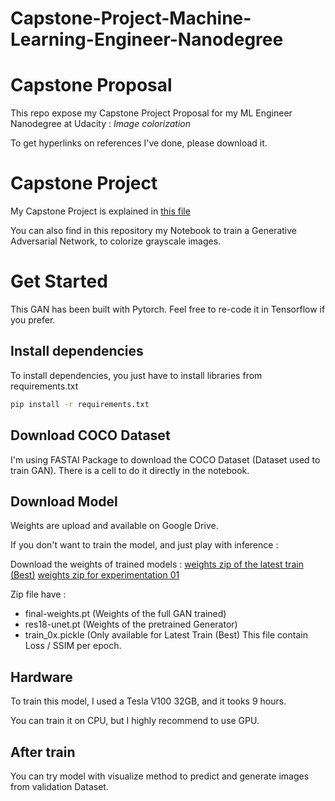 # Capstone-Project-Machine-Learning-Engineer-Nanodegree


# Capstone Proposal
This repo expose my Capstone Project Proposal for my ML Engineer Nanodegree at Udacity : *Image colorization*

To get hyperlinks on references I've done, please download it.

# Capstone Project

My Capstone Project is explained in [this file](https://github.com/MaxGdr/Capstone-Project-Machine-Learning-Engineer-Nanodegree/blob/main/Capstone%20Project%20-%20Image%20Colorization.pdf
)

You can also find in this repository my Notebook to train a Generative Adversarial Network, to colorize grayscale images.

# Get Started 

This GAN has been built with Pytorch. Feel free to re-code it in Tensorflow if you prefer. 

## Install dependencies

To install dependencies, you just have to install libraries from requirements.txt

```bat
pip install -r requirements.txt
```

## Download COCO Dataset

I'm using FASTAI Package to download the COCO Dataset (Dataset used to train GAN).
There is a cell to do it directly in the notebook.

## Download Model 

Weights are upload and available on Google Drive.

If you don't want to train the model, and just play with inference :

Download the weights of trained models : 
[weights zip of the latest train (Best)](https://drive.google.com/uc?id=1FWGVilTO8DOWC9yDPQYeNx5rnaXG_Iw-&export=download)
[weights zip for experimentation 01](https://drive.google.com/uc?export=download&confirm=CDIp&id=1uexevb6_9VgZcO7hrPJMfjCEWxu-mo06)

Zip file have : 
- final-weights.pt (Weights of the full GAN trained)
- res18-unet.pt (Weights of the pretrained Generator)
- train_0x.pickle (Only available for Latest Train (Best) This file contain Loss / SSIM per epoch.

## Hardware

To train this model, I used a Tesla V100 32GB, and it tooks 9 hours. 

You can train it on CPU, but I highly recommend to use GPU.

## After train

You can try model with visualize method to predict and generate images from validation Dataset.
